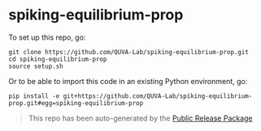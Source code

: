 
# spiking-equilibrium-prop

To set up this repo, go:

```
git clone https://github.com/QUVA-Lab/spiking-equilibrium-prop.git
cd spiking-equilibrium-prop
source setup.sh
```

Or to be able to import this code in an existing Python environment, go:

```
pip install -e git+https://github.com/QUVA-Lab/spiking-equilibrium-prop.git#egg=spiking-equilibrium-prop
```

> This repo has been auto-generated by the [Public Release Package](https://github.com/petered/public-release)
